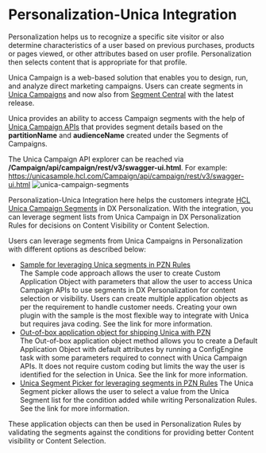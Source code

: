 # Personalization-Unica Integration

Personalization helps us to recognize a specific site visitor or also determine characteristics of a user based on previous purchases, products or pages viewed, or other attributes based on user profile. Personalization then selects content that is appropriate for that profile.

Unica Campaign is a web-based solution that enables you to design, run, and analyze direct marketing campaigns. Users can create segments in [Unica Campaigns](https://help.hcltechsw.com/unica/Campaign/en/12.1.4/Campaign/Campaigns/Creating_and_managing_campaigns.html) and now also from [Segment Central](https://help.hcltechsw.com/unica/SegmentCentral/en/12.1.4/SegmentCentral/Admin%20Guide/creating_strategic_segments.html) with the latest release.

Unica provides an ability to access Campaign segments with the help of [Unica Campaign APIs](https://help.hcltechsw.com/unica/Campaign/en/12.1.4/Campaign/REST_API/RESTAPI_parent.html) that provides segment details based on the **partitionName** and **audienceName** created under the Segments of Campaigns.

The Unica Campaign API explorer can be reached via **/Campaign/api/campaign/rest/v3/swagger-ui.html**. For example: https://unicasample.hcl.com/Campaign/api/campaign/rest/v3/swagger-ui.html
![unica-campaign-segments](../../../images/unica-campaign-segments.png)

Personalization-Unica Integration here helps the customers integrate [HCL Unica Campaign Segments](https://help.hcltechsw.com/unica/Campaign/en/12.1.4/Campaign/Sessions/About_strategic_segments.html) in DX Personalization.
With the integration, you can leverage segment lists from Unica Campaign in DX Personalization Rules for decisions on Content Visibility or Content Selection.

Users can leverage segments from Unica Campaigns in Personalization with different options as described below:

-  [Sample for leveraging Unica segments in PZN Rules](../pzn_unica_integration/sample_code_method.md)  
The Sample code approach allows the user to create Custom Application Object with parameters that allow the user to access Unica Campaign APIs to use segments in DX Personalization for content selection or visibility. Users can create multiple application objects as per the requirement to handle customer needs. Creating your own plugin with the sample is the most flexible way to integrate with Unica but requires java coding. See the link for more information.
-  [Out-of-box application object for shipping Unica with PZN](../pzn_unica_integration/out_of_box_method.md)  
The Out-of-box application object method allows you to create a Default Application Object with default attributes by running a ConfigEngine task with some parameters required to connect with Unica Campaign APIs. It does not require custom coding but limits the way the user is identified for the selection in Unica. See the link for more information.
-  [Unica Segment Picker for leveraging segments in PZN Rules](../pzn_unica_integration/unica_segment_picker.md)
The Unica Segment picker allows the user to select a value from the Unica Segment list for the condition added while writing Personalization Rules. See the link for more information.

These application objects can then be used in Personalization Rules by validating the segments against the conditions for providing better Content visibility or Content Selection.
